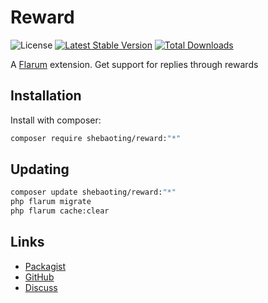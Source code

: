# Reward

![License](https://img.shields.io/badge/license-GPL-3.0-only-blue.svg) [![Latest Stable Version](https://img.shields.io/packagist/v/shebaoting/reward.svg)](https://packagist.org/packages/shebaoting/reward) [![Total Downloads](https://img.shields.io/packagist/dt/shebaoting/reward.svg)](https://packagist.org/packages/shebaoting/reward)

A [Flarum](http://flarum.org) extension. Get support for replies through rewards

## Installation

Install with composer:

```sh
composer require shebaoting/reward:"*"
```

## Updating

```sh
composer update shebaoting/reward:"*"
php flarum migrate
php flarum cache:clear
```

## Links

- [Packagist](https://packagist.org/packages/shebaoting/reward)
- [GitHub](https://github.com/shebaoting/reward)
- [Discuss](https://discuss.flarum.org/d/PUT_DISCUSS_SLUG_HERE)
